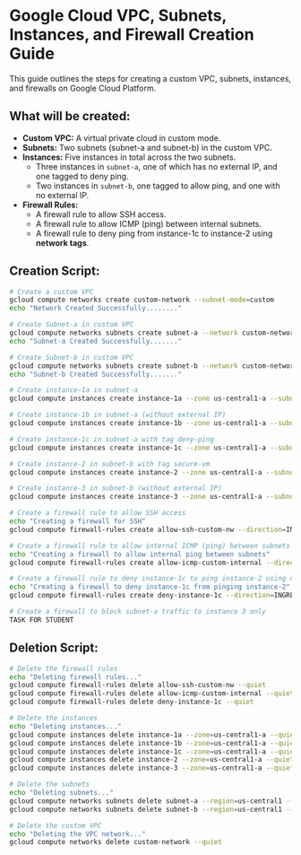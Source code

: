 
# Google Cloud VPC, Subnets, Instances, and Firewall Creation Guide

This guide outlines the steps for creating a custom VPC, subnets, instances, and firewalls on Google Cloud Platform.

## What will be created:

- **Custom VPC:** A virtual private cloud in custom mode.
- **Subnets:** Two subnets (subnet-a and subnet-b) in the custom VPC.
- **Instances:** Five instances in total across the two subnets.
  - Three instances in `subnet-a`, one of which has no external IP, and one tagged to deny ping.
  - Two instances in `subnet-b`, one tagged to allow ping, and one with no external IP.
- **Firewall Rules:**
  - A firewall rule to allow SSH access.
  - A firewall rule to allow ICMP (ping) between internal subnets.
  - A firewall rule to deny ping from instance-1c to instance-2 using **network tags**.

## Creation Script:

```bash
# Create a custom VPC
gcloud compute networks create custom-network --subnet-mode=custom
echo "Network Created Successfully........"

# Create Subnet-a in custom VPC
gcloud compute networks subnets create subnet-a --network custom-network --region us-central1 --range 10.2.1.0/24
echo "Subnet-a Created Successfully......."

# Create Subnet-b in custom VPC
gcloud compute networks subnets create subnet-b --network custom-network --region us-central1 --range 10.2.2.0/24
echo "Subnet-b Created Successfully......."

# Create instance-1a in subnet-a
gcloud compute instances create instance-1a --zone us-central1-a --subnet=subnet-a --machine-type=e2-medium

# Create instance-1b in subnet-a (without external IP)
gcloud compute instances create instance-1b --zone us-central1-a --subnet=subnet-a --machine-type=e2-medium --no-address

# Create instance-1c in subnet-a with tag deny-ping
gcloud compute instances create instance-1c --zone us-central1-a --subnet=subnet-a --machine-type=e2-medium --tags=deny-ping

# Create instance-2 in subnet-b with tag secure-vm
gcloud compute instances create instance-2 --zone us-central1-a --subnet=subnet-b --machine-type=e2-medium --tags=secure-vm

# Create instance-3 in subnet-b (without external IP)
gcloud compute instances create instance-3 --zone us-central1-a --subnet=subnet-b --machine-type=e2-medium --no-address

# Create a firewall rule to allow SSH access
echo "Creating a firewall for SSH"
gcloud compute firewall-rules create allow-ssh-custom-nw --direction=INGRESS --priority=1000 --network=custom-network --action=ALLOW --rules=tcp:22 --source-ranges=0.0.0.0/0

# Create a firewall rule to allow internal ICMP (ping) between subnets
echo "Creating a firewall to allow internal ping between subnets"
gcloud compute firewall-rules create allow-icmp-custom-internal --direction=INGRESS --priority=1000 --network=custom-network --action=ALLOW --rules=icmp --source-ranges=10.2.1.0/24

# Create a firewall rule to deny instance-1c to ping instance-2 using network tags
echo "Creating a firewall to deny instance-1c from pinging instance-2"
gcloud compute firewall-rules create deny-instance-1c --direction=INGRESS --priority=1000 --network=custom-network --action=DENY --rules=icmp --source-tags=deny-ping --target-tags=secure-vm

# Create a firewall to block subnet-a traffic to instance 3 only
TASK FOR STUDENT

```


## Deletion Script:

```bash
# Delete the firewall rules
echo "Deleting firewall rules..."
gcloud compute firewall-rules delete allow-ssh-custom-nw --quiet
gcloud compute firewall-rules delete allow-icmp-custom-internal --quiet
gcloud compute firewall-rules delete deny-instance-1c --quiet

# Delete the instances
echo "Deleting instances..."
gcloud compute instances delete instance-1a --zone=us-central1-a --quiet
gcloud compute instances delete instance-1b --zone=us-central1-a --quiet
gcloud compute instances delete instance-1c --zone=us-central1-a --quiet
gcloud compute instances delete instance-2 --zone=us-central1-a --quiet
gcloud compute instances delete instance-3 --zone=us-central1-a --quiet

# Delete the subnets
echo "Deleting subnets..."
gcloud compute networks subnets delete subnet-a --region=us-central1 --quiet
gcloud compute networks subnets delete subnet-b --region=us-central1 --quiet

# Delete the custom VPC
echo "Deleting the VPC network..."
gcloud compute networks delete custom-network --quiet
```
